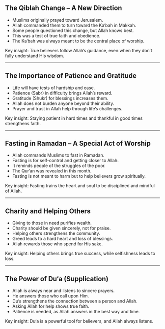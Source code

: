 ## The Qiblah Change – A New Direction  
- Muslims originally prayed toward Jerusalem.  
- Allah commanded them to turn toward the Ka‘bah in Makkah.  
- Some people questioned this change, but Allah knows best.  
- This was a test of true faith and obedience.  
- The Ka‘bah was always meant to be the central place of worship.  

Key insight: True believers follow Allah’s guidance, even when they don’t fully understand His wisdom.  

---

## The Importance of Patience and Gratitude  
- Life will have tests of hardship and ease.  
- Patience (Sabr) in difficulty brings Allah’s reward.  
- Gratitude (Shukr) for blessings increases them.  
- Allah does not burden anyone beyond their ability.  
- Prayer and trust in Allah help through life’s challenges.  

Key insight: Staying patient in hard times and thankful in good times strengthens faith.  

---

## Fasting in Ramadan – A Special Act of Worship  
- Allah commands Muslims to fast in Ramadan.  
- Fasting is for self-control and getting closer to Allah.  
- It reminds people of the struggles of the poor.  
- The Qur’an was revealed in this month.  
- Fasting is not meant to harm but to help believers grow spiritually.  

Key insight: Fasting trains the heart and soul to be disciplined and mindful of Allah.  

---

## Charity and Helping Others  
- Giving to those in need purifies wealth.  
- Charity should be given sincerely, not for praise.  
- Helping others strengthens the community.  
- Greed leads to a hard heart and loss of blessings.  
- Allah rewards those who spend for His sake.  

Key insight: Helping others brings true success, while selfishness leads to loss.  

---

## The Power of Du‘a (Supplication)  
- Allah is always near and listens to sincere prayers.  
- He answers those who call upon Him.  
- Du‘a strengthens the connection between a person and Allah.  
- Asking Allah for help shows true faith.  
- Patience is needed, as Allah answers in the best way and time.  

Key insight: Du‘a is a powerful tool for believers, and Allah always listens.  
